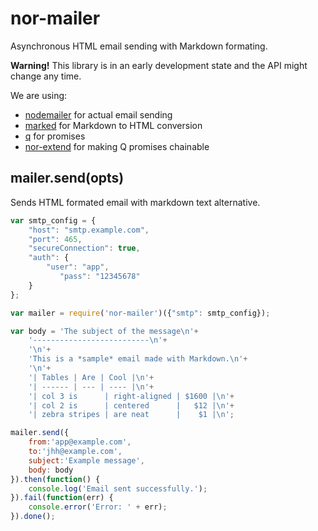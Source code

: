 nor-mailer
==========

Asynchronous HTML email sending with Markdown formating.

**Warning!** This library is in an early development state and the API might change any time.

We are using:

* [nodemailer](https://github.com/andris9/Nodemailer#nodemailer) for actual email sending
* [marked](https://github.com/chjj/marked) for Markdown to HTML conversion
* [q](https://github.com/kriskowal/q) for promises
* [nor-extend](https://github.com/sendanor/nor-extend) for making Q promises chainable

mailer.send(opts)
-----------------

Sends HTML formated email with markdown text alternative.

```javascript
var smtp_config = {
	"host": "smtp.example.com",
	"port": 465,
	"secureConnection": true,
	"auth": {
		"user": "app",
           "pass": "12345678"
	}
};

var mailer = require('nor-mailer')({"smtp": smtp_config});

var body = 'The subject of the message\n'+
	'--------------------------\n'+
	'\n'+
	'This is a *sample* email made with Markdown.\n'+
	'\n'+
	'| Tables | Are | Cool |\n'+
	'| ------ | --- | ---- |\n'+
	'| col 3 is      | right-aligned | $1600 |\n'+
	'| col 2 is      | centered      |   $12 |\n'+
	'| zebra stripes | are neat      |    $1 |\n';

mailer.send({
	from:'app@example.com', 
	to:'jhh@example.com',
	subject:'Example message',
	body: body
}).then(function() {
	console.log('Email sent successfully.');
}).fail(function(err) {
	console.error('Error: ' + err);
}).done();

```
